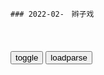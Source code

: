 ```tip
### 2022-02-　辫子戏

```

<table id="tbc" style="white-space:pre-wrap">
</table>
<button onclick="toggleb()">toggle</button>
<button onclick="loadparse()">loadparse</button>
<br>
<!-- 🌸<br>🍅-　-🍑<hr>🍀 -->
<pre>
<textarea rows="30" cols="100" style="display: none" id="tar">

<h4 style="color:#1E90FF">清宫秘档：六次南巡耗资巨大，g库已经搬空了，一步步走向衰落,历史,zg历史,好看视频</h4>
https://haokan.baidu.com/v?vid=10613849068304140844&sfrom=baidu-feed

尽管乾隆三令五申严禁铺张，
但是这六次南巡排场一次比一次大，耗费一次比一次多，给百x带来深重的灾难。

朝廷中不乏有头脑的官员，多次劝阻乾隆停止南巡，都遭到严厉的斥责。

有一次纪晓岚对乾隆说，gj东南一代已经财力枯竭了，皇上得想办法救济他们。乾隆当时就大怒说，我以为你有文学才华，所以让你主管四库书馆，其实也不过是拿你当个戏子养着，gj大事你少插嘴。

其他所有谏阻南巡的g员都被惩处或罢g，在这种高压下，大臣们谁也不敢再说话。

乾隆皇帝说：我当皇帝六十年，自认为没犯什么大错。惟有六次南巡，劳m伤财，把好事办成了坏事。

<font size="1" style="color:#DCDCDC">2022/2/15 下午8:22:09</font>

<h4 style="color:#1E90FF">康熙：玄烨朝会，讨论台湾问题，真是两极分化啊,影视,历史片,好看视频</h4>
https://haokan.baidu.com/v?vid=4669256427191359667&sfrom=baidu-feed

告诉你们，土谢图汗才是恶狼，是他先动兵攻打准噶尔的。
　胡说，噶尔丹兵强马壮，对喀尔喀草原垂涎已久。是噶尔丹嫁祸于邻挑起战端，妄图夺下喀尔喀千里水草地，扩大自己的封疆。

大清的铁骑一旦踏入蒙古草原，那才是乌云遮住了太阳。

台w丹丸之岛，不毛之地。而且留着它还多有些麻烦，不如弃之，可保内陆永久的太平。

虽是弹丸之岛，但也是大l的手足啊。

<font size="1" style="color:#DCDCDC">2022/2/15 下午3:34:29</font>

<h4 style="color:#1E90FF">张昕：普j语境中的“e罗斯”，是在帝g和m族gj之间“走钢丝”？</h4>
https://www.guancha.cn/zhangxin1/2022_01_21_623038_4.shtml

<font size="1" style="color:#DCDCDC">2022/2/15 下午1:59:05</font>

<h4 style="color:#1E90FF">苏联往事：苏联为新zg挖了4个大坑，我g如何机智化解？_网易订阅</h4>
https://www.163.com/dy/article/G6VTNH750543OQE2.html

<font size="1" style="color:#DCDCDC">2022/2/15 下午1:58:45</font>

<h4 style="color:#1E90FF">俄媒：承认“顿涅茨克rmg和g”和“卢甘斯克rmg和”的草案已提交gj杜马</h4>
https://mbd.baidu.com/newspage/data/landingsuper?context=%7B%22nid%22%3A%22news_9806166487304597241%22%7D&n_type=-1&p_from=-1

<font size="1" style="color:#DCDCDC">2022/2/15 下午1:47:58</font>

<h4 style="color:#1E90FF">zg的“故土”——蒙古rmg和g！</h4>
https://baijiahao.baidu.com/s?id=1628127379662153716&wfr=spider&for=pc

<font size="1" style="color:#DCDCDC">2022/2/15 下午1:49:49</font>

<h4 style="color:#1E90FF">日本扶持建立伪满洲g，国际sh拒绝承认，苏联为什么承认？|溥仪|土肥原贤二_网易订阅</h4>
https://www.163.com/dy/article/G9L13AJK0543U41J.html

<font size="1" style="color:#DCDCDC">2022/2/15 下午1:59:29</font>

<h4 style="color:#1E90FF">【百年d史天天读】苏联z府首先承认zhrmg和g_z务_澎湃新闻-The Paper</h4>
https://www.thepaper.cn/newsDetail_forward_14777717

<font size="1" style="color:#DCDCDC">2022/2/15 下午1:58:01</font>

<h4 style="color:#1E90FF">这种一直被忽略的y苗可以挽救视力</h4>
https://mbd.baidu.com/newspage/data/landingsuper?context=%7B%22nid%22%3A%22news_10165834496140136087%22%7D&n_type=-1&p_from=-1

据透露，g内已经很多个省份开放接种重组带状疱疹y苗，共需要接种2针，两次需要间隔2-6月。多位专业专家呼吁：建议所有50岁或以上的中老年人都去接种带状疱疹y苗，希望大家增强免疫力，远离带状疱疹。

<font size="1" style="color:#DCDCDC">2022/2/15 下午1:47:27</font>

<h4 style="color:#1E90FF">嘉庆：乾隆驾崩，和珅想扳倒嘉庆，没想到嘉庆早就调兵入j,影视,历史片,好看视频</h4>
https://haokan.baidu.com/v?vid=14833127050644072346&sfrom=baidu-feed

j城所有的防务大q全在我手里掌握着，只要我一声令下，j城的j队就可以冲进皇宫，皇上就束手就擒了。

<font size="1" style="color:#DCDCDC">2022/2/15 下午1:39:15</font>

<font size="2"><b>
乾隆：御史当面指责乾隆好大喜功劳m伤财，乾隆动了杀心,影视,历史片,好看视频</b></font><br>
https://haokan.baidu.com/v?vid=12409776903410109711&sfrom=baidu-feed

圣祖仁皇帝有遗训，不杀言g。

皇上御极数十年，的确使大清朝鼎盛之至，可这鼎盛也就害了皇上，皇上御极之初是何等的睿智，可后来皇上只看到鼎盛，却没有看到很多的弊端。

六次南巡就白白耗去了大清朝两千多万两的银子，各地g员也都纷纷效法，他们搜刮地皮，坑害百x中饱私囊，可皇上只想要万m拥戴也就得意了。

征缅那一仗，本可以不打。可皇上宁肯劳师远征，耗费了朝廷八百万两军饷，就为了凑齐十大武功。

g库的银子越来越少了，和大人他为了给大清朝促成一条生财之道，奏请z英通商，皇上不屑一顾。

臣说一句实话，要这样再下去，大清朝还能折腾多长时间啊。

你不敢说，有关太后和朕的家事你绕开了，那么你也不算是一个铁面的御史。

六次南巡，十全武功，修圆明园，修避暑山庄，庆大寿，大赏英夷这哪一件不是z外瞩目的彪炳千秋的壮举。可是在你眼里，是一团漆黑，一团黑呀，都是朕大不了的过错。


zhuwaiyun
乾隆就是个笑话，真不如嘉靖

h光岩菜农
乾隆把历代祖宗的家当都败光了。吗清朝的衰败就是从乾隆晚年开始

<font size="1" style="color:#DCDCDC"><b>2022/2/8 下午3:13:36</b></font><br>

<font size="2"><b>
乾隆：乾隆花三百万两过寿，云南却饿死人，御史当面指责乾隆,影视,历史片,好看视频</b></font><br>
https://haokan.baidu.com/v?vid=2841582333841348273&sfrom=baidu-feed

这些年办了不少事啊，
都搞了大工程了。大清十八个行省，这几年都风调雨顺。朕接到了好多的折子，都是报丰收的。

今天的局面，可以说是我大清的盛世了。

云南大z，百x们吃的就是这种草根树皮，已饿s了三千人。

在皇上圣寿大典上拿上来，存何居心。

云南的百正在饿s，皇上的庆寿大典不宜如此铺张。

皇上您若是爱养子m，就应该停止一切庆典活动。

皇上若是昏君，臣就不敢直言了。

皇上你要s言g吗？

<font size="1" style="color:#DCDCDC"><b>2022/1/30 下午6:29:48</b></font><br>

<font size="2"><b>
影视：乾隆退位 嘉庆皇帝登基 没想到g库竟只有一百万两银子了,影视,历史片,好看视频</b></font><br>
https://haokan.baidu.com/v?vid=11278885872465645258&sfrom=baidu-feed

库银像流水一样地花出去。

<font size="1" style="color:#DCDCDC"><b>2022/1/30 下午9:29:53</b></font><br>

<h4 style="color:#1E90FF">王朝：乾隆和弟弟掏心窝子，明白荒唐王爷是装的，内心五味杂陈,影视,历史片,好看视频</h4>
https://haokan.baidu.com/v?vid=6386397896954990402&sfrom=baidu-feed

g不患乱，而患承平，

<font size="1" style="color:#DCDCDC">2022/2/14 下午3:09:53</font>

<h4 style="color:#1E90FF">三代“皇帝”罕见同框，张g立唐g强张铁林PK三位娘娘，太绝了！,综艺,脱口秀,好看视频</h4>
https://haokan.baidu.com/v?vid=16497617080727403830&sfrom=baidu-feed

你除了吹胡子瞪眼，你还能干什么？

<font size="1" style="color:#DCDCDC">2022/2/14 下午2:35:37</font>

<font size="2"><b>
纪晓岚四：皇上亲自审案，当场就被拉出去斩了，连和珅都没放过！,影视,历史片,好看视频</b></font><br>
https://haokan.baidu.com/v?vid=18234014629332622974&sfrom=baidu-feed

朕怎么就那么好骗呢？
　那您以为呢？
往后就更没人把您当回事了，这种滑天下之大稽之事将越来越多，永远不会禁绝。

黎m百x甚是可怜啊，他们为什么不能联合起来参他一本呢？朝廷可以定他罪啊。
　在老百x的眼中，福贵他就是朝廷，朝廷就是福贵。

让百x知道朝廷和福贵他不是一回事。

是不是福贵暗中强迫你们为他歌功颂德呀？

小人这也算是举报有功吧？
　这种人还留着干什么呀，拖出去斩了。

（张g立学张铁林）让和珅占着这个刑部大牢啊。

<font size="1" style="color:#DCDCDC"><b>2022/1/28 下午3:58:17</b></font><br>

<h4 style="color:#1E90FF">乾隆大阅兵，这兵强马壮的，不愧是乾隆盛世！,影视,历史片,好看视频</h4>
https://haokan.baidu.com/v?vid=11763074723694034094&sfrom=baidu-feed

哪一仗都是皇上亲自指挥调度。

有了你们这样的队伍，朕的腰杆就更硬了，气就更足了，大清天下第一。
　大清皇朝，天下第一。

将士们发的饷银，要督促他们寄回家去贴补家用，不得聚赌嫖娼。
　请主子放心，嫖娼者阉之，聚赌者斩之。

<font size="1" style="color:#DCDCDC">2022/2/11 上午10:37:16</font>

</textarea>
</pre>
<!-- 🍀<br>🍑-　-🍅<hr>🌸 -->

<script src="https://cdn.jsdelivr.net/npm/jquery@3.5.1/dist/jquery.min.js"></script>

<link rel="stylesheet" href="https://cdn.jsdelivr.net/gh/fancyapps/fancybox@3.5.7/dist/jquery.fancybox.min.css" />
<script src="https://cdn.jsdelivr.net/gh/fancyapps/fancybox@3.5.7/dist/jquery.fancybox.min.js"></script>

<script type="text/javascript">

var __urlRegex = /(\b(https?|ftp|file):\/\/[-A-Z0-9+&@#\/%?=~_|!:,.;]*[-A-Z0-9+&@#\/%=~_|])/ig;
var __imgRegex = /\.(?:jpe?g|gif|png|webp)$/i;

loadparse();

function parseURL($string){

    var exp = __urlRegex;
    return $string.replace(exp,function(match){
            __imgRegex.lastIndex=0;
            if(__imgRegex.test(match)){
                return '<a data-fancybox="gallery" href="' + match.replace("/p=700", "")
                 + '"><img src="' + match.replace("/p=700", "/p=160x200")+'" width="64"></a>';
            }
            else{
                return '<a href="' + match + '" target="_blank">' + match + '</a>';
            }
        }
    );
}

function loadparse() {
  tbc.innerHTML = parseURL(tar.value);
}

function toggleb() {
  var x = document.getElementById("tar");
  if (x.style.display === "none") {
    x.style.display = "";
  } else {
    x.style.display = "none";
  }
}

</script>
